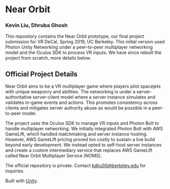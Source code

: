# Near Orbit
### Kevin Liu, Dhruba Ghosh
This repository contains the Near Orbit prototype, our final project submission for VR DeCal, Spring 2019, UC Berkeley. This initial version used Photon Unity Networking under a peer-to-peer multiplayer networking model and the Oculus SDK to process VR inputs. We have since rebuilt the project from scratch, more details below. 

## Official Project Details
Near Orbit aims to be a VR multiplayer game where players pilot spacejets with unique weaponry and abilities. The networking is under a server-authoritative server-client model where a server instance simulates and validates in-game events and actions. This promotes consistency across clients and mitigates server authority abuse as would be possible in a peer-to-peer model.

The project uses the Oculus SDK to manage VR inputs and Photon Bolt to handle multiplayer networking. We initially integrated Photon Bolt with AWS GameLift, which handled matchmaking and server instance hosting. However, AWS GameLift pricing proved too costly to sustain a live build beyond early development. We instead opted to self-host server instances and create a custom intermediary service that replaces AWS GameLift called Near Orbit Multiplayer Service (NOMS).

The official repository is private. Contact kdliu00@berkeley.edu for inquiries.

Built with [Unity](https://unity.com/).
